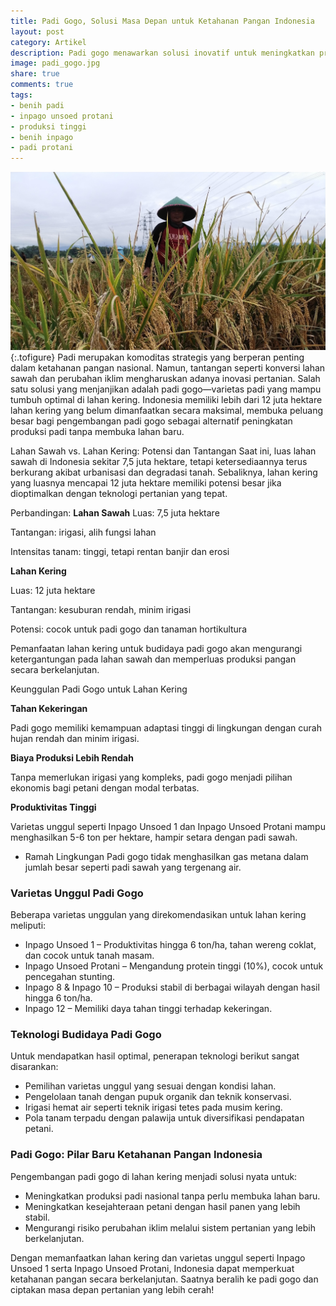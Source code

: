 ```yaml
---
title: Padi Gogo, Solusi Masa Depan untuk Ketahanan Pangan Indonesia
layout: post
category: Artikel
description: Padi gogo menawarkan solusi inovatif untuk meningkatkan produksi padi nasional tanpa bergantung pada lahan sawah. Dengan potensi 12 juta hektare lahan kering, varietas unggul seperti Inpago Unsoed 1 dan Inpago Unsoed Protani siap mendukung ketahanan pangan dan kesejahteraan petani.
image: padi_gogo.jpg
share: true
comments: true
tags:
- benih padi
- inpago unsoed protani
- produksi tinggi
- benih inpago
- padi protani
---
```


![Produksi Benih Inpago Unsoed Protani](/assets/images/padi_gogo.jpg "Produksi Benih Padi Inpago Unsoed Protani Cap Gunung Slamet")
{:.tofigure}
Padi merupakan komoditas strategis yang berperan penting dalam ketahanan pangan nasional. Namun, tantangan seperti konversi lahan sawah dan perubahan iklim mengharuskan adanya inovasi pertanian. Salah satu solusi yang menjanjikan adalah padi gogo—varietas padi yang mampu tumbuh optimal di lahan kering. Indonesia memiliki lebih dari 12 juta hektare lahan kering yang belum dimanfaatkan secara maksimal, membuka peluang besar bagi pengembangan padi gogo sebagai alternatif peningkatan produksi padi tanpa membuka lahan baru.

Lahan Sawah vs. Lahan Kering: Potensi dan Tantangan
Saat ini, luas lahan sawah di Indonesia sekitar 7,5 juta hektare, tetapi ketersediaannya terus berkurang akibat urbanisasi dan degradasi tanah. Sebaliknya, lahan kering yang luasnya mencapai 12 juta hektare memiliki potensi besar jika dioptimalkan dengan teknologi pertanian yang tepat.

Perbandingan:
**Lahan Sawah**
Luas: 7,5 juta hektare

Tantangan: irigasi, alih fungsi lahan

Intensitas tanam: tinggi, tetapi rentan banjir dan erosi

**Lahan Kering**

Luas: 12 juta hektare

Tantangan: kesuburan rendah, minim irigasi

Potensi: cocok untuk padi gogo dan tanaman hortikultura

Pemanfaatan lahan kering untuk budidaya padi gogo akan mengurangi ketergantungan pada lahan sawah dan memperluas produksi pangan secara berkelanjutan.

Keunggulan Padi Gogo untuk Lahan Kering

**Tahan Kekeringan**

Padi gogo memiliki kemampuan adaptasi tinggi di lingkungan dengan curah hujan rendah dan minim irigasi.

**Biaya Produksi Lebih Rendah**

Tanpa memerlukan irigasi yang kompleks, padi gogo menjadi pilihan ekonomis bagi petani dengan modal terbatas.

**Produktivitas Tinggi**

Varietas unggul seperti Inpago Unsoed 1 dan Inpago Unsoed Protani mampu menghasilkan 5-6 ton per hektare, hampir setara dengan padi sawah.

* Ramah Lingkungan
Padi gogo tidak menghasilkan gas metana dalam jumlah besar seperti padi sawah yang tergenang air.

### Varietas Unggul Padi Gogo
Beberapa varietas unggulan yang direkomendasikan untuk lahan kering meliputi:
* Inpago Unsoed 1 – Produktivitas hingga 6 ton/ha, tahan wereng coklat, dan cocok untuk tanah masam.
* Inpago Unsoed Protani – Mengandung protein tinggi (10%), cocok untuk pencegahan stunting.
* Inpago 8 & Inpago 10 – Produksi stabil di berbagai wilayah dengan hasil hingga 6 ton/ha.
* Inpago 12 – Memiliki daya tahan tinggi terhadap kekeringan.

### Teknologi Budidaya Padi Gogo
Untuk mendapatkan hasil optimal, penerapan teknologi berikut sangat disarankan:
* Pemilihan varietas unggul yang sesuai dengan kondisi lahan.
* Pengelolaan tanah dengan pupuk organik dan teknik konservasi.
* Irigasi hemat air seperti teknik irigasi tetes pada musim kering.
* Pola tanam terpadu dengan palawija untuk diversifikasi pendapatan petani.

### Padi Gogo: Pilar Baru Ketahanan Pangan Indonesia
Pengembangan padi gogo di lahan kering menjadi solusi nyata untuk:
* Meningkatkan produksi padi nasional tanpa perlu membuka lahan baru.
* Meningkatkan kesejahteraan petani dengan hasil panen yang lebih stabil.
* Mengurangi risiko perubahan iklim melalui sistem pertanian yang lebih berkelanjutan.

Dengan memanfaatkan lahan kering dan varietas unggul seperti Inpago Unsoed 1 serta Inpago Unsoed Protani, Indonesia dapat memperkuat ketahanan pangan secara berkelanjutan. Saatnya beralih ke padi gogo dan ciptakan masa depan pertanian yang lebih cerah!